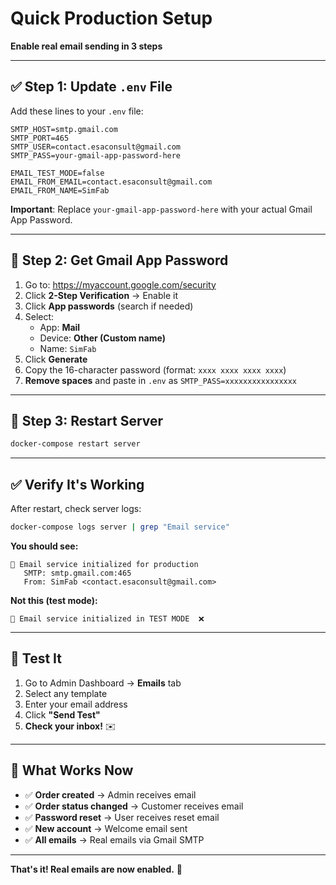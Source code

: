 # Quick Production Setup

**Enable real email sending in 3 steps**

---

## ✅ Step 1: Update `.env` File

Add these lines to your `.env` file:

```env
SMTP_HOST=smtp.gmail.com
SMTP_PORT=465
SMTP_USER=contact.esaconsult@gmail.com
SMTP_PASS=your-gmail-app-password-here

EMAIL_TEST_MODE=false
EMAIL_FROM_EMAIL=contact.esaconsult@gmail.com
EMAIL_FROM_NAME=SimFab
```

**Important**: Replace `your-gmail-app-password-here` with your actual Gmail App Password.

---

## 🔑 Step 2: Get Gmail App Password

1. Go to: https://myaccount.google.com/security
2. Click **2-Step Verification** → Enable it
3. Click **App passwords** (search if needed)
4. Select:
   - App: **Mail**
   - Device: **Other (Custom name)**
   - Name: `SimFab`
5. Click **Generate**
6. Copy the 16-character password (format: `xxxx xxxx xxxx xxxx`)
7. **Remove spaces** and paste in `.env` as `SMTP_PASS=xxxxxxxxxxxxxxxx`

---

## 🚀 Step 3: Restart Server

```bash
docker-compose restart server
```

---

## ✅ Verify It's Working

After restart, check server logs:
```bash
docker-compose logs server | grep "Email service"
```

**You should see:**
```
📧 Email service initialized for production
   SMTP: smtp.gmail.com:465
   From: SimFab <contact.esaconsult@gmail.com>
```

**Not this (test mode):**
```
📧 Email service initialized in TEST MODE  ❌
```

---

## 🧪 Test It

1. Go to Admin Dashboard → **Emails** tab
2. Select any template
3. Enter your email address
4. Click **"Send Test"**
5. **Check your inbox!** ✉️

---

## 📧 What Works Now

- ✅ **Order created** → Admin receives email
- ✅ **Order status changed** → Customer receives email  
- ✅ **Password reset** → User receives reset email
- ✅ **New account** → Welcome email sent
- ✅ **All emails** → Real emails via Gmail SMTP

---

**That's it! Real emails are now enabled.** 🎉


